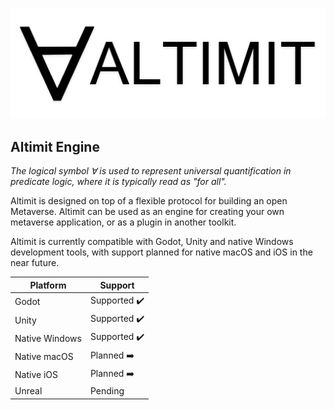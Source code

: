 ![Altimit logo](/logo.png)

## Altimit Engine

<i>The logical symbol ∀ is used to represent universal quantification in predicate logic, where it is typically read as "for all".</i>

Altimit is designed on top of a flexible protocol for building an open Metaverse. Altimit can be used as an engine for creating your own metaverse application, or as a plugin in another toolkit.

Altimit is currently compatible with Godot, Unity and native Windows development tools, with support planned for native macOS and iOS in the near future.

Platform | Support |
--- | --- | 
Godot | Supported ✔️ |
Unity | Supported ✔️ |
Native Windows | Supported ✔️ |
Native macOS | Planned ➡️ |
Native iOS | Planned ➡️ |
Unreal | Pending |
